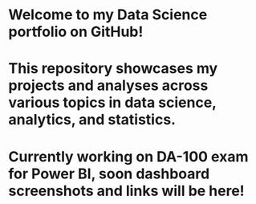 # Welcome to my Data Science portfolio on GitHub! 
# This repository showcases my projects and analyses across various topics in data science, analytics, and statistics.
# Currently working on DA-100 exam for Power BI, soon dashboard screenshots and links will be here! 
